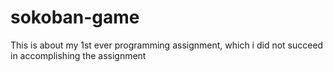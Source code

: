 # sokoban-game
This is about my 1st ever programming assignment, which i did not succeed in accomplishing the assignment
